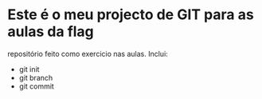 # Este é o meu projecto de GIT para as aulas da flag
repositório feito como exercicio nas aulas. Inclui:
- git init
- git branch
- git commit

